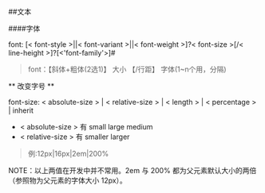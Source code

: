 ##文本

####字体

font: [< font-style >||< font-variant >||< font-weight >]?< font-size >[/< line-height >]?[<'font-family'>]#

>font：【斜体+粗体(2选1)】 大小 【/行距】 字体(1~n个用，分隔)

** 改变字号 **

font-size: < absolute-size > | < relative-size > | < length > | < percentage > | inherit

* < absolute-size > 有 small large medium
* < relative-size > 有 smaller larger

>例:12px|16px|2em|200%



NOTE：以上两值在开发中并不常用。2em 与 200% 都为父元素默认大小的两倍（参照物为父元素的字体大小 12px）。
